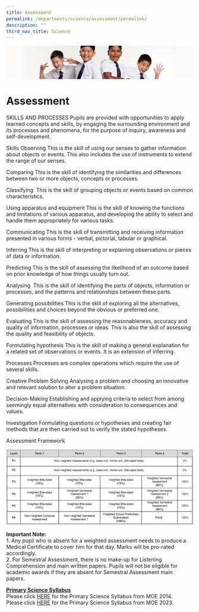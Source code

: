 ```yaml
---
title: Assessment
permalink: /departments/science/assessment/permalink/
description: ""
third_nav_title: Science
---
```

![](/images/Sub-banner2.jpg)

Assessment
==========

SKILLS AND PROCESSES
Pupils are provided with opportunities to apply learned concepts and skills, by engaging the surrounding environment and its processes and phenomena, for the purpose of inquiry, awareness and self-development.

Skills
Observing
This is the skill of using our senses to gather information about objects or events. This also includes the use of instruments to extend the range of our senses.

Comparing
This is the skill of identifying the similarities and differences between two or more objects, concepts or processes.

Classifying 
This is the skill of grouping objects or events based on common characteristics.

Using apparatus and equipment
This is the skill of knowing the functions and limitations of various apparatus, and developing the ability to select and handle them appropriately for various tasks.

Communicating
This is the skill of transmitting and receiving information presented in various forms - verbal, pictorial, tabular or graphical.

Inferring
This is the skill of interpreting or explaining observations or pieces of data or information.

Predicting
This is the skill of assessing the likelihood of an outcome based on prior knowledge of how things usually turn out.

Analysing 
This is the skill of identifying the parts of objects, information or processes, and the patterns and relationships between these parts.

Generating possibilities
This is the skill of exploring all the alternatives, possibilities and choices beyond the obvious or preferred one.

Evaluating
This is the skill of assessing the reasonableness, accuracy and quality of information, processes or ideas. This is also the skill of assessing the quality and feasibility of objects.

Formulating hypothesis
This is the skill of making a general explanation for a related set of observations or events. It is an extension of inferring.

Processes
Processes are complex operations which require the use of several skills.

Creative Problem Solving
Analysing a problem and choosing an innovative and relevant solution to alter a problem situation.

Decision-Making
Establishing and applying criteria to select from among seemingly equal alternatives with consideration to consequences and values.

Investigation
Formulating questions or hypotheses and creating fair methods that are then carried out to verify the stated hypotheses.

Assessment Framework

![](/images/Assessment%20Information.jpg)

**Important Note:**<br>
1\.  Any pupil who is absent for a weighted assessment needs to produce a Medical Certificate to cover him for that day. Marks will be pro-rated accordingly.<br>
2\.  For Semestral Assessment, there is no make-up for Listening Comprehension and main written papers. Pupils will not be eligible for academic awards if they are absent for Semestral Assessment main papers. 

<b><u>Primary Science Syllabus</b></u><br>
Please click [HERE](/files/science2014.pdf) for the Primary Science Syllabus from MOE 2014.<br>
Please click [HERE](/files/science2023.pdf) for the Primary Science Syllabus from MOE 2023.
